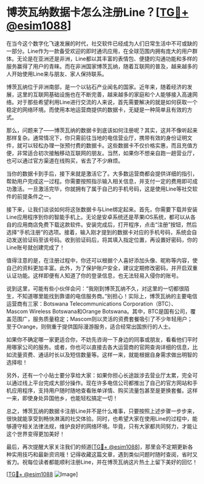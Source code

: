 # 博茨瓦纳数据卡怎么注册Line？[[TG💪+ @esim1088](https://t.me/s/esim1088)]

在当今这个数字化飞速发展的时代，社交软件已经成为人们日常生活中不可或缺的一部分。Line作为一款备受欢迎的即时通讯应用，在全球范围内拥有庞大的用户群体。无论是在亚洲还是非洲，Line都以其丰富的表情包、便捷的沟通功能和多样的服务赢得了用户的青睐。而在非洲国家博茨瓦纳，随着互联网的普及，越来越多的人开始使用Line来与朋友、家人保持联系。

博茨瓦纳位于非洲南部，是一个以钻石产业闻名的国家。近年来，随着经济的发展，这里的互联网基础设施也在不断完善，越来越多的家庭和个人能够接入高速网络。对于那些希望利用Line进行交流的人来说，首先需要解决的就是如何获取一个稳定的网络环境。而使用本地运营商提供的数据卡，无疑是一种简单且有效的方式。

那么，问题来了——博茨瓦纳的数据卡到底该如何注册呢？其实，这并不像听起来那样复杂。通常情况下，你只需前往当地的电信营业厅，携带有效的身份证明文件，就可以轻松办理一张预付费的数据卡。这些数据卡不仅价格实惠，而且充值方便，非常适合初次接触移动互联网的朋友。当然，如果你不想亲自跑一趟营业厅，也可以通过官方渠道在线购买，省去了不少麻烦。

当你的数据卡到手后，接下来就是激活它了。大多数运营商都会提供详细的指引，帮助用户完成这一过程。你需要按照指示输入相关信息，并支付一定的费用即可成功激活。一旦激活完毕，你就拥有了属于自己的手机号码，这是使用Line等社交软件的前提条件之一。

接下来，让我们谈谈如何将这张数据卡与Line绑定起来。首先，你需要下载并安装Line应用程序到你的智能手机上。无论是安卓系统还是苹果iOS系统，都可以从各自的应用商店免费下载这款软件。安装完成后，打开程序，点击“注册”按钮，然后选择“手机注册”的选项。接着，输入刚才提到的数据卡对应的手机号码，系统会自动发送验证码至该号码。收到验证码后，将其填入指定位置，再设置好密码，你的Line账号就创建完成了！

值得注意的是，在注册过程中，你还可以根据个人喜好添加头像、昵称等内容，使自己的资料更加丰富。此外，为了保护账户安全，建议定期修改密码，并开启双重认证功能。这样即便有人知道了你的登录信息，也无法轻易入侵你的账号。

说到这里，可能有些小伙伴会问：“我刚到博茨瓦纳不久，对这里的一切都很陌生，不知道哪里能找到靠谱的电信服务商。”别担心！实际上，博茨瓦纳的主要电信运营商有三家：Botswana Telecommunications Corporation（BTC）、Mascom Wireless Botswana和Orange Botswana。其中，BTC是国有公司，覆盖范围广，服务质量稳定；Mascom则以灵活的资费套餐吸引了不少年轻用户；至于Orange，则侧重于提供国际漫游服务，适合经常出国旅行的人士。

如果你不确定哪一家更适合你，不妨先咨询一下身边的同事或朋友，看看他们平时用哪家公司的服务。或者，你也可以直接去各大运营商的官网查询详细的信息，比如流量资费、通话时长以及短信数量等。这样一来，就能根据自身需求做出明智的选择啦！

另外，还有一个小贴士要分享给大家：如果你担心长途跋涉去营业厅太累，完全可以通过线上平台完成大部分操作。现在许多电信公司都推出了自己的官方网站和手机应用程序，支持用户随时随地查看账单详情、购买流量包甚至是更换套餐。这样一来，即使身处异国他乡，也能轻松搞定一切！

总之，博茨瓦纳的数据卡注册Line并不是什么难事，只要按照上述步骤一步步来，很快就能享受到畅快淋漓的社交体验。同时，也希望大家在使用Line的过程中，能够遵守相关法律法规，维护良好的网络环境。毕竟，只有大家都共同努力，才能让这个世界变得更加美好！

最后，再次提醒大家关注我们的频道[[TG💪+ @esim1088](https://t.me/s/esim1088)]，那里会不定期更新各种实用技巧和最新资讯哦！记得收藏这篇文章，遇到类似问题时随时查阅，省时又省力。祝每位读者都能顺利注册Line，并在博茨瓦纳这片热土上留下美好的回忆！

[[TG💪+ @esim1088](https://t.me/s/esim1088) ![Image](https://i.postimg.cc/4NQfJmqS/Snipaste-2025-05-13-00-14-12.png)]